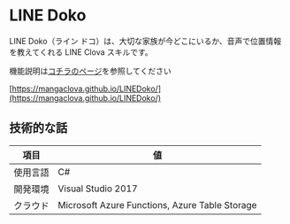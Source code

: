 # LINE Doko
LINE Doko（ライン ドコ）は、大切な家族が今どこにいるか、音声で位置情報を教えてくれる LINE Clova スキルです。

機能説明は[コチラのページ](https://mangaclova.github.io/LINEDoko/)を参照してください

[https://mangaclova.github.io/LINEDoko/](https://mangaclova.github.io/LINEDoko/)

## 技術的な話

項目|値
----|----
使用言語|C#
開発環境|Visual Studio 2017
クラウド|Microsoft Azure Functions, Azure Table Storage
